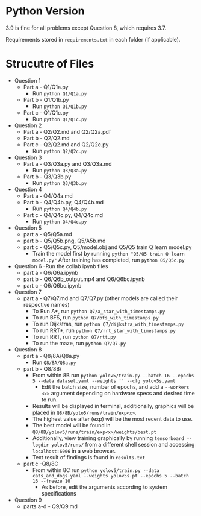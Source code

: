 # Python Version

3.9 is fine for all problems except Question 8, which requires 3.7.

Requirements stored in `requirements.txt` in each folder (if applicable).

# Strucutre of Files

- Question 1
    - Part a - Q1/Q1a.py
      - Run `python Q1/Q1a.py`
    - Part b - Q1/Q1b.py
      - Run `python Q1/Q1b.py`
    - Part c - Q1/Q1c.py
      - Run `python Q1/Q1c.py`
- Question 2
  - Part a - Q2/Q2.md and Q2/Q2a.pdf
  - Part b - Q2/Q2.md
  - Part c - Q2/Q2.md and Q2/Q2c.py
    - Run `python Q2/Q2c.py`
- Question 3
  - Part a - Q3/Q3a.py and Q3/Q3a.md
    - Run `python Q3/Q3a.py`
  - Part b - Q3/Q3b.py
    - Run `python Q3/Q3b.py`
- Question 4
  - Part a - Q4/Q4a.md
  - Part b - Q4/Q4b.py, Q4/Q4b.md
    - Run `python Q4/Q4b.py`
  - Part c - Q4/Q4c.py, Q4/Q4c.md
    - Run `python Q4/Q4c.py`
- Question 5
  - part a - Q5/Q5a.md
  - part b - Q5/Q5b.png, Q5/A5b.md
  - part c - Q5/Q5c.py, Q5/model.obj and Q5/Q5 train Q learn model.py
    - Train the model first by running `python "Q5/Q5 train Q learn model.py"` After training has completed, run `python Q5/Q5c.py`
- Question 6
    -Run the collab ipynb files
  - part a - Q6/Q6a.ipynb
  - part b - Q6/Q6b_output.mp4 and Q6/Q6bc.ipynb
  - part c - Q6/Q6bc.ipynb
- Question 7
  - part a - Q7/Q7.md and Q7/Q7.py (other models are called their respective names)
    - To Run A*, run `python Q7/a_star_with_timestamps.py`
    - To run BFS, run `python Q7/bfs_with_timestamps.py`
    - To run Dijkstras, run `python Q7/dijkstra_with_timestamps.py`
    - To run RRT*, run `python Q7/rrt_star_with_timestamps.py`
    - To run RRT, run `python Q7/rtt.py`
    - To run the maze, run `python Q7/Q7.py`
- Question 8
  - part a - Q8/8A/Q8a.py
    - Run `Q8/8A/Q8a.py`
  - part b - Q8/8B/
    - From within 8B run `python yolov5/train.py --batch 16 --epochs 5 --data dataset.yaml --weights '' --cfg yolov5s.yaml`
      - Edit the batch size, number of epochs, and add a `--workers <x>` argument depending on hardware specs and desired time to run.
    - Results will be displayed in terminal, additionally, graphics will be placed in `Q8/8B/yolo5/runs/train/exp<x>`.
    - The highest value after (exp) will be the most recent data to use.
    - The best model will be found in `Q8/8B/yolov5/runs/train/exp<x>/weights/best.pt`
    - Additionally, view training graphically by running `tensorboard --logdir yolov5/runs/` from a different shell session and accessing `localhost:6006` in a web browser.
    - Text result of findings is found in `results.txt`
  - part c -Q8/8C
    - From within 8C run `python yolov5/train.py --data cats_and_dogs.yaml --weights yolov5s.pt --epochs 5 --batch 16 --freeze 10`
      - As before, edit the arguments according to system specifications
- Question 9
  - parts a-d - Q9/Q9.md


